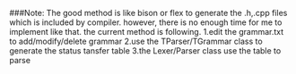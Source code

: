 ###Note:
	The good method is like bison or flex to generate the .h,.cpp files
	which is included by compiler. however, there is no enough time for me to
	implement like that.
	the current method is following.
	1.edit the grammar.txt to add/modify/delete grammar
	2.use the TParser/TGrammar class to generate the status tansfer table
	3.the Lexer/Parser class use the table to parse

